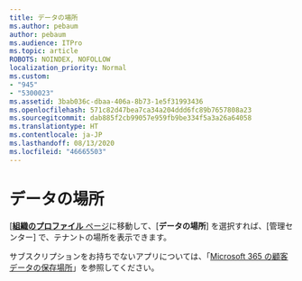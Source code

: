 ```yaml
---
title: データの場所
ms.author: pebaum
author: pebaum
ms.audience: ITPro
ms.topic: article
ROBOTS: NOINDEX, NOFOLLOW
localization_priority: Normal
ms.custom:
- "945"
- "5300023"
ms.assetid: 3bab036c-dbaa-406a-8b73-1e5f31993436
ms.openlocfilehash: 571c82d47bea7ca34a204ddd6fc89b7657808a23
ms.sourcegitcommit: dab885f2cb99057e959fb9be334f5a3a26a64058
ms.translationtype: HT
ms.contentlocale: ja-JP
ms.lasthandoff: 08/13/2020
ms.locfileid: "46665503"
---
```

# <a name="data-location"></a>データの場所

[[**組織のプロファイル** ページ](https://admin.microsoft.com/AdminPortal/Home#/Settings/OrganizationProfile)に移動して、[**データの場所**] を選択すれば、[管理センター] で、テナントの場所を表示できます。

サブスクリプションをお持ちでないアプリについては、「[Microsoft 365 の顧客データの保存場所](https://docs.microsoft.com/office365/enterprise/o365-data-locations)」を参照してください。